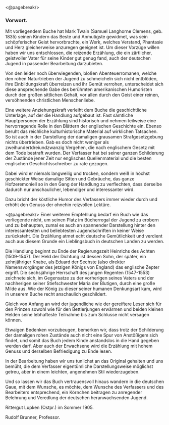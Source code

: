 <@pagebreak/>
<h3>Vorwort.</h3>

Mit vorliegendem Buche hat Mark Twain (Samuel Langhorne
Clemens, geb. 1835) seinen Kindern das Beste und Anmutigste gewidmet,
was sein schöpferischer Geist hervorbrachte, ein Werk,
welches Verstand, Phantasie und Herz gleicherweise anzuregen geeignet
ist. Um dieser Vorzüge willen haben wir uns entschlossen,
die reizende Erzählung, die ein zärtlicher, geistvoller Vater für seine
Kinder gut genug fand, auch der deutschen Jugend in passender
Bearbeitung darzubieten.

Von den leider noch überwiegenden, bloßen Abenteuerromanen,
welche den rohen Naturtrieben der Jugend zu schmeicheln sich nicht
entblöden, ihre Einbildungskraft überreizen und ihr Gemüt verrohen,
unterscheidet sich diese ansprechende Gabe des berühmten amerikanischen
Humoristen durch den großen sittlichen Gehalt, vor allen
durch den Geist einer reinen, versöhnenden christlichen Menschenliebe.

Eine weitere Anziehungskraft verleiht dem Buche die geschichtliche
Unterlage, auf der die Handlung aufgebaut ist. Fast sämtliche Hauptpersonen
der Erzählung sind historisch und nehmen teilweise eine
hervorragende Rolle in den Blättern der englischen Geschichte ein.
Ebenso beruht das reichliche kulturhistorische Material auf wirklichen
Tatsachen. So ist auch in der Darstellung der damaligen grausamen
Strafgesetzgebung nichts übertrieben. Gab es doch nicht weniger
als zweihundertdreiundzwanzig Vergehen, die nach englischem Gesetz
mit dem Tode bestraft wurden. Der Verfasser hat bei seiner
ganzen Schilderung der Zustände jener Zeit nur englisches Quellenmaterial
und die besten englischen Geschichtsschreiber zu rate gezogen.

Dabei wird er niemals langweilig und trocken, sondern weiß in
höchst geschickter Weise damalige Sitten und Gebräuche, das ganze
Hofzeremoniell so in den Gang der Handlung zu verflechten, dass
derselbe dadurch nur anschaulicher, lebendiger und interessanter wird.

Dazu bricht der köstliche Humor des Verfassers immer wieder
durch und erhöht den Genuss der ohnehin reizvollen Lektüre.

<@pagebreak/>
Einer weiteren Empfehlung bedarf ein Buch wie das vorliegende
nicht, um seinen Platz im Bücherregal der Jugend zu erobern und
zu behaupten, zumal es auch an spannender Darstellung hinter den
interessantesten und beliebtesten Jugendschriften in keiner Weise zurücksteht.
Die Erzählung atmet echt deutsche Gemütlichkeit und verdient
auch aus diesem Grunde ein Lieblingsbuch in deutschen Landen
zu werden.

Die Handlung beginnt zu Ende der Regierungszeit Heinrichs
des Achten (1509-1547). Der Held der Dichtung ist dessen Sohn,
der später, ein zehnjähriger Knabe, als Eduard der Sechste (also
direkter Namensvorgänger des jetzigen Königs von England) das
englische Zepter ergriff. Die sechsjährige Herrschaft des jungen
Regenten (1547-1553) zeichnete sich, im Gegensatze zu der vorherigen
seines Vaters und der nachherigen seiner Stiefschwester
Maria der Blutigen, durch eine große Milde aus. Wie der König
zu dieser seiner humanen Denkungsart kam, wird in unserem Buche
recht anschaulich geschildert.

Gleich von Anfang an wird der jugendliche wie der gereiftere
Leser sich für den Prinzen sowohl wie für den Bettlerjungen erwärmen
und beiden kleinen Helden seine lebhafteste Teilnahme bis
zum Schlusse nicht versagen können.

Etwaigen Bedenken vorzubeugen, bemerken wir, dass trotz der
Schilderung der damaligen rohen Zustände auch nicht eine Spur
von Anstößigem sich findet, und somit das Buch jedem Kinde anstandslos
in die Hand gegeben werden darf. Aber auch der Erwachsene
wird die Erzählung mit hohem Genuss und derselben Befriedigung
zu Ende lesen.

In der Bearbeitung haben wir uns tunlichst an das Original
gehalten und uns bemüht, die dem Verfasser eigentümliche Darstellungsweise
möglichst getreu, aber in einem leichten, angenehmen
Stil wiederzugeben.

Und so lassen wir das Buch vertrauensvoll hinaus wandern in
die deutschen Gaue, mit dem Wunsche, es möchte, dem Wunsche des
Verfassers und des Bearbeiters entsprechend, ein Körnchen beitragen
zu anregender Belehrung und Veredlung der deutschen heranwachsenden
Jugend.

Rittergut Lupken (Ostpr.) im Sommer 1905.

Rudolf Brunner, Professor.

